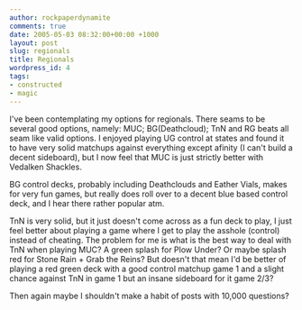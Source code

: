 ```yaml
---
author: rockpaperdynamite
comments: true
date: 2005-05-03 08:32:00+00:00 +1000
layout: post
slug: regionals
title: Regionals
wordpress_id: 4
tags:
- constructed
- magic
---
```


I've been contemplating my options for regionals. There seams to be several good options, namely: MUC; BG(Deathcloud); TnN and RG beats all seam like valid options. I enjoyed playing UG control at states and found it to have very solid matchups against everything except afinity (I can't build a decent sideboard), but I now feel that MUC is just strictly better with Vedalken Shackles.

BG control decks, probably including Deathclouds and Eather Vials, makes for very fun games, but really does roll over to a decent blue based control deck, and I hear there rather popular atm.

TnN is very solid, but it just doesn't come across as a fun deck to play, I just feel better about playing a game where I get to play the asshole (control) instead of cheating. The problem for me is what is the best way to deal with TnN when playing MUC? A green splash for Plow Under? Or maybe splash red for Stone Rain + Grab the Reins? But doesn't that mean I'd be better of playing a red green deck with a good control matchup game 1 and a slight chance against TnN in game 1 but an insane sideboard for it game 2/3?

Then again maybe I shouldn't make a habit of posts with 10,000 questions?




